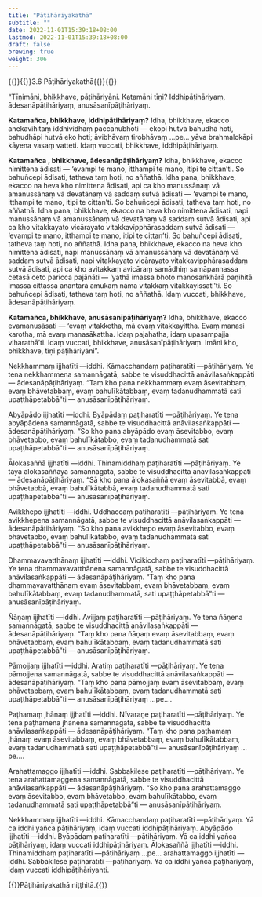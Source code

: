 ```yaml
---
title: "Pāṭihāriyakathā"
subtitle: ""
date: 2022-11-01T15:39:18+08:00
lastmod: 2022-11-01T15:39:18+08:00
draft: false
brewing: true
weight: 306
---
```



{{<subtitle>}}{{<suttalink src="ps3.6">}}3.6 Pāṭihāriyakathā{{</suttalink>}}{{</subtitle>}}

“Tīṇimāni, bhikkhave, pāṭihāriyāni. Katamāni tīṇi? Iddhipāṭihāriyaṃ, ādesanāpāṭihāriyaṃ, anusāsanīpāṭihāriyaṃ.

**Katamañca, bhikkhave, iddhipāṭihāriyaṃ?** Idha, bhikkhave, ekacco anekavihitaṃ iddhividhaṃ paccanubhoti — ekopi hutvā bahudhā hoti, bahudhāpi hutvā eko hoti; āvibhāvaṃ tirobhāvaṃ …pe… yāva brahmalokāpi kāyena vasaṃ vatteti. Idaṃ vuccati, bhikkhave, iddhipāṭihāriyaṃ.

**Katamañca **,** bhikkhave, ādesanāpāṭihāriyaṃ?** Idha, bhikkhave, ekacco nimittena ādisati — ‘evampi te mano, itthampi te mano, itipi te cittan’ti. So bahuñcepi ādisati, tatheva taṃ hoti, no aññathā. Idha pana, bhikkhave, ekacco na heva kho nimittena ādisati, api ca kho manussānaṃ vā amanussānaṃ vā devatānaṃ vā saddaṃ sutvā ādisati — ‘evampi te mano, itthampi te mano, itipi te cittan’ti. So bahuñcepi ādisati, tatheva taṃ hoti, no aññathā. Idha pana, bhikkhave, ekacco na heva kho nimittena ādisati, napi manussānaṃ vā amanussānaṃ vā devatānaṃ vā saddaṃ sutvā ādisati, api ca kho vitakkayato vicārayato vitakkavipphārasaddaṃ sutvā ādisati — ‘evampi te mano, itthampi te mano, itipi te cittan’ti. So bahuñcepi ādisati, tatheva taṃ hoti, no aññathā. Idha pana, bhikkhave, ekacco na heva kho nimittena ādisati, napi manussānaṃ vā amanussānaṃ vā devatānaṃ vā saddaṃ sutvā ādisati, napi vitakkayato vicārayato vitakkavipphārasaddaṃ sutvā ādisati, api ca kho avitakkaṃ avicāraṃ samādhiṃ samāpannassa cetasā ceto paricca pajānāti — ‘yathā imassa bhoto manosaṅkhārā paṇihitā imassa cittassa anantarā amukaṃ nāma vitakkaṃ vitakkayissatī’ti. So bahuñcepi ādisati, tatheva taṃ hoti, no aññathā. Idaṃ vuccati, bhikkhave, ādesanāpāṭihāriyaṃ.

**Katamañca, bhikkhave, anusāsanīpāṭihāriyaṃ?** Idha, bhikkhave, ekacco evamanusāsati — ‘evaṃ vitakketha, mā evaṃ vitakkayittha. Evaṃ manasi karotha, mā evaṃ manasākattha. Idaṃ pajahatha, idaṃ upasampajja viharathā’ti. Idaṃ vuccati, bhikkhave, anusāsanīpāṭihāriyaṃ. Imāni kho, bhikkhave, tīṇi pāṭihāriyāni”.

Nekkhammaṃ ijjhatīti —iddhi. Kāmacchandaṃ paṭiharatīti —pāṭihāriyaṃ. Ye tena nekkhammena samannāgatā, sabbe te visuddhacittā anāvilasaṅkappāti — ādesanāpāṭihāriyaṃ. “Taṃ kho pana nekkhammaṃ evaṃ āsevitabbaṃ, evaṃ bhāvetabbaṃ, evaṃ bahulīkātabbaṃ, evaṃ tadanudhammatā sati upaṭṭhāpetabbā”ti — anusāsanīpāṭihāriyaṃ.

Abyāpādo ijjhatīti —iddhi. Byāpādaṃ paṭiharatīti —pāṭihāriyaṃ. Ye tena abyāpādena samannāgatā, sabbe te visuddhacittā anāvilasaṅkappāti — ādesanāpāṭihāriyaṃ. “So kho pana abyāpādo evaṃ āsevitabbo, evaṃ bhāvetabbo, evaṃ bahulīkātabbo, evaṃ tadanudhammatā sati upaṭṭhāpetabbā”ti — anusāsanīpāṭihāriyaṃ.

Ālokasaññā ijjhatīti —iddhi. Thinamiddhaṃ paṭiharatīti —pāṭihāriyaṃ. Ye tāya ālokasaññāya samannāgatā, sabbe te visuddhacittā anāvilasaṅkappāti — ādesanāpāṭihāriyaṃ. “Sā kho pana ālokasaññā evaṃ āsevitabbā, evaṃ bhāvetabbā, evaṃ bahulīkātabbā, evaṃ tadanudhammatā sati upaṭṭhāpetabbā”ti — anusāsanīpāṭihāriyaṃ.

Avikkhepo ijjhatīti —iddhi. Uddhaccaṃ paṭiharatīti —pāṭihāriyaṃ. Ye tena avikkhepena samannāgatā, sabbe te visuddhacittā anāvilasaṅkappāti — ādesanāpāṭihāriyaṃ. “So kho pana avikkhepo evaṃ āsevitabbo, evaṃ bhāvetabbo, evaṃ bahulīkātabbo, evaṃ tadanudhammatā sati upaṭṭhāpetabbā”ti — anusāsanīpāṭihāriyaṃ.

Dhammavavatthānaṃ ijjhatīti —iddhi. Vicikicchaṃ paṭiharatīti —pāṭihāriyaṃ. Ye tena dhammavavatthānena samannāgatā, sabbe te visuddhacittā anāvilasaṅkappāti — ādesanāpāṭihāriyaṃ. “Taṃ kho pana dhammavavatthānaṃ evaṃ āsevitabbaṃ, evaṃ bhāvetabbaṃ, evaṃ bahulīkātabbaṃ, evaṃ tadanudhammatā, sati upaṭṭhāpetabbā”ti — anusāsanīpāṭihāriyaṃ.

Ñāṇaṃ ijjhatīti —iddhi. Avijjaṃ paṭiharatīti —pāṭihāriyaṃ. Ye tena ñāṇena samannāgatā, sabbe te visuddhacittā anāvilasaṅkappāti — ādesanāpāṭihāriyaṃ. “Taṃ kho pana ñāṇaṃ evaṃ āsevitabbaṃ, evaṃ bhāvetabbaṃ, evaṃ bahulīkātabbaṃ, evaṃ tadanudhammatā sati upaṭṭhāpetabbā”ti — anusāsanīpāṭihāriyaṃ.

Pāmojjaṃ ijjhatīti —iddhi. Aratiṃ paṭiharatīti —pāṭihāriyaṃ. Ye tena pāmojjena samannāgatā, sabbe te visuddhacittā anāvilasaṅkappāti — ādesanāpāṭihāriyaṃ. “Taṃ kho pana pāmojjaṃ evaṃ āsevitabbaṃ, evaṃ bhāvetabbaṃ, evaṃ bahulīkātabbaṃ, evaṃ tadanudhammatā sati upaṭṭhāpetabbā”ti — anusāsanīpāṭihāriyaṃ …pe….

Paṭhamaṃ jhānaṃ ijjhatīti —iddhi. Nīvaraṇe paṭiharatīti —pāṭihāriyaṃ. Ye tena paṭhamena jhānena samannāgatā, sabbe te visuddhacittā anāvilasaṅkappāti — ādesanāpāṭihāriyaṃ. “Taṃ kho pana paṭhamaṃ jhānaṃ evaṃ āsevitabbaṃ, evaṃ bhāvetabbaṃ, evaṃ bahulīkātabbaṃ, evaṃ tadanudhammatā sati upaṭṭhāpetabbā”ti — anusāsanīpāṭihāriyaṃ …pe….

Arahattamaggo ijjhatīti —iddhi. Sabbakilese paṭiharatīti —pāṭihāriyaṃ. Ye tena arahattamaggena samannāgatā, sabbe te visuddhacittā anāvilasaṅkappāti — ādesanāpāṭihāriyaṃ. “So kho pana arahattamaggo evaṃ āsevitabbo, evaṃ bhāvetabbo, evaṃ bahulīkātabbo, evaṃ tadanudhammatā sati upaṭṭhāpetabbā”ti — anusāsanīpāṭihāriyaṃ.

Nekkhammaṃ ijjhatīti —iddhi. Kāmacchandaṃ paṭiharatīti —pāṭihāriyaṃ. Yā ca iddhi yañca pāṭihāriyaṃ, idaṃ vuccati iddhipāṭihāriyaṃ. Abyāpādo ijjhatīti —iddhi. Byāpādaṃ paṭiharatīti —pāṭihāriyaṃ. Yā ca iddhi yañca pāṭihāriyaṃ, idaṃ vuccati iddhipāṭihāriyaṃ. Ālokasaññā ijjhatīti —iddhi. Thinamiddhaṃ paṭiharatīti —pāṭihāriyaṃ …pe… arahattamaggo ijjhatīti —iddhi. Sabbakilese paṭiharatīti —pāṭihāriyaṃ. Yā ca iddhi yañca pāṭihāriyaṃ, idaṃ vuccati iddhipāṭihāriyanti.

{{<eof>}}Pāṭihāriyakathā niṭṭhitā.{{</eof>}}